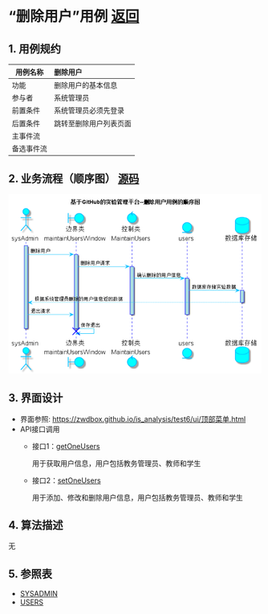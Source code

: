 ﻿<!-- markdownlint-disable MD033-->
<!-- 禁止MD033类型的警告 https://www.npmjs.com/package/markdownlint -->

# “删除用户”用例 [返回](../README.md)
## 1. 用例规约

|用例名称|删除用户|
|-------|:-------------|
|功能|删除用户的基本信息|
|参与者|系统管理员|
|前置条件|系统管理员必须先登录|
|后置条件|跳转至删除用户列表页面|
|主事件流||
|备选事件流| |

## 2. 业务流程（顺序图） [源码](../src/sequence删除用户.puml)
![sequence1](../image/sequence删除用户.png)

## 3. 界面设计
- 界面参照: https://zwdbox.github.io/is_analysis/test6/ui/顶部菜单.html
- API接口调用
    - 接口1：[getOneUsers](../接口/getOneUsers.md)

        用于获取用户信息，用户包括教务管理员、教师和学生

    - 接口2：[setOneUsers](../接口/setOneUsers.md)

        用于添加、修改和删除用户信息，用户包括教务管理员、教师和学生

## 4. 算法描述
无

## 5. 参照表
- [SYSADMIN](../数据库设计.md/#SYSADMIN)
- [USERS](../数据库设计.md/#USERS)
